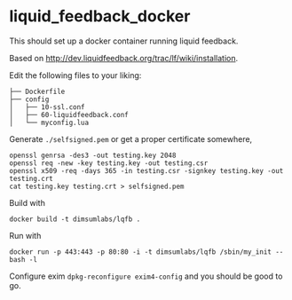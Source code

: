 liquid_feedback_docker
======================

This should set up a docker container running liquid feedback.

Based on http://dev.liquidfeedback.org/trac/lf/wiki/installation.

Edit the following files to your liking:
```
├── Dockerfile
├── config
│   ├── 10-ssl.conf
│   ├── 60-liquidfeedback.conf
│   └── myconfig.lua
```

Generate ```./selfsigned.pem``` or get a proper certificate somewhere,
```
openssl genrsa -des3 -out testing.key 2048
openssl req -new -key testing.key -out testing.csr
openssl x509 -req -days 365 -in testing.csr -signkey testing.key -out testing.crt
cat testing.key testing.crt > selfsigned.pem
```

Build with
```
docker build -t dimsumlabs/lqfb .
```
Run with
```
docker run -p 443:443 -p 80:80 -i -t dimsumlabs/lqfb /sbin/my_init -- bash -l
```

Configure exim `dpkg-reconfigure exim4-config` and you should be good to go.
